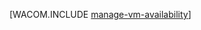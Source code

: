 <properties linkid="manage-windows-common-tasks-vm-availability" urlDisplayName="Manage Availability of VMs" pageTitle="Manage availability of virtual machines (Linux) - Windows Azure" metaKeywords="" description="Learn how to use multiple virtual machines to ensure availability of your Windows Azure application. " metaCanonical="http://www.windowsazure.com/en-us/manage/windows/common-tasks/manage-vm-availability/" services="virtual-machines" documentationCenter="" title="" authors=""  solutions="" writer="" manager="" editor=""  />





[WACOM.INCLUDE [manage-vm-availability](../includes/manage-vm-availability.md)]
